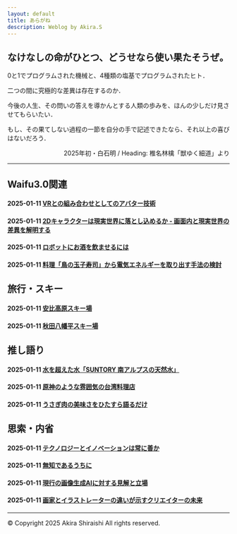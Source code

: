 ```yaml
---
layout: default
title: あらがね
description: Weblog by Akira.S
---
```


## **なけなしの命がひとつ、どうせなら使い果たそうぜ。**
0と1でプログラムされた機械と、4種類の塩基でプログラムされたヒト．

二つの間に究極的な差異は存在するのか．

今後の人生、その問いの答えを導かんとする人類の歩みを、ほんの少しだけ見させてもらいたい．

もし、その果てしない過程の一節を自分の手で記述できたなら、それ以上の喜びはないだろう．
<p style="text-align:right;">2025年初・白石明 / Heading: 椎名林檎「獣ゆく細道」より</p>

---

## Waifu3.0関連
#### 2025-01-11 [VRとの組み合わせとしてのアバター技術](/sample)
#### 2025-01-11 [2Dキャラクターは現実世界に落とし込めるか - 画面内と現実世界の差異を解明する](/sample)
#### 2025-01-11 [ロボットにお酒を飲ませるには](/sample)
#### 2025-01-11 [料理「鳥の玉子寿司」から電気エネルギーを取り出す手法の検討](/sample)

## 旅行・スキー
#### 2025-01-11 [安比高原スキー場](/sample)
#### 2025-01-11 [秋田八幡平スキー場](/sample)

## 推し語り
#### 2025-01-11 [水を超えた水「SUNTORY 南アルプスの天然水」](/sample)
#### 2025-01-11 [原神のような雰囲気の台湾料理店](/sample)
#### 2025-01-11 [うさぎ肉の美味さをひたすら語るだけ](/sample)

## 思索・内省
#### 2025-01-11 [テクノロジーとイノベーションは常に善か](/sample)
#### 2025-01-11 [無知であるうちに](/sample)
#### 2025-01-11 [現行の画像生成AIに対する見解と立場](/sample)
#### 2025-01-11 [画家とイラストレーターの違いが示すクリエイターの未来](/sample)

--- 
© Copyright 2025 Akira Shiraishi All rights reserved.  